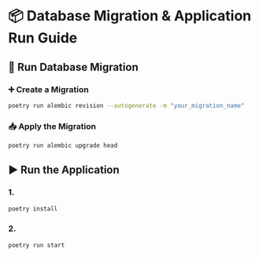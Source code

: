 # 📦 Database Migration & Application Run Guide

## 🚀 Run Database Migration

### ➕ Create a Migration

```bash
poetry run alembic revision --autogenerate -m "your_migration_name"
```

### 📥 Apply the Migration

```bash
poetry run alembic upgrade head
```

## ▶️ Run the Application

### 1.

```bash
poetry install
```

### 2.

```bash
poetry run start
```
